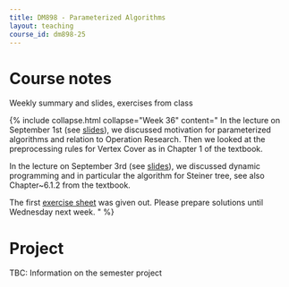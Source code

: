 ```yaml
---
title: DM898 - Parameterized Algorithms
layout: teaching
course_id: dm898-25
---
```


# Course notes

Weekly summary and slides, exercises from class

{% include collapse.html collapse="Week 36" content="
In the lecture on September 1st (see [slides](lecture1.pdf)), we discussed motivation for parameterized algorithms
and relation to Operation Research. Then we looked at the preprocessing rules for Vertex Cover as in Chapter 1 of the textbook.

In the lecture on September 3rd (see [slides](lecture2.pdf)), we discussed dynamic programming and in particular the algorithm for Steiner tree, see also Chapter~6.1.2 from the textbook.

The first [exercise sheet](exer1.pdf) was given out. Please prepare solutions until Wednesday next week.
" %}

# Project

TBC: Information on the semester project
